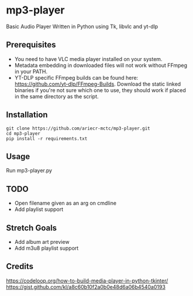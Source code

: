 mp3-player
=========
Basic Audio Player Written in Python using Tk, libvlc and yt-dlp

Prerequisites
--------------
- You need to have VLC media player installed on your system.  
- Metadata embedding in downloaded files will not work without FFmpeg in your PATH.  
- YT-DLP specific FFmpeg builds can be found here: https://github.com/yt-dlp/FFmpeg-Builds. Download the static linked binaries if you're not sure which one to use, they should work if placed in the same directory as the script.

Installation
--------------
```
git clone https://github.com/ariecr-mctc/mp3-player.git
cd mp3-player
pip install -r requirements.txt
```

Usage
--------------
Run mp3-player.py

TODO
--------------
- Open filename given as an arg on cmdline
- Add playlist support

Stretch Goals
--------------
- Add album art preview
- Add m3u8 playlist support

Credits
--------------
https://codeloop.org/how-to-build-media-player-in-python-tkinter/
https://gist.github.com/kl/a8c60b10f2a0b0e48d6a06b4540a0193